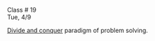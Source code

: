 <div class="lecture1">

<div class="column_date">
<p markdown="block">

Class # 19 <br>
Tue, 4/9



</p>
</div>

<div class="column_materials">
<p markdown="block">

[Divide and conquer]() paradigm of problem solving.
<!--
[Divide and conquer](slides/09-divide_and_conquer.html) paradigm of problem solving.
-->



</p>
</div>

<div class="column_assign">
<p markdown="block">




</p>
</div>

</div>
